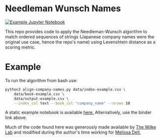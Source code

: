 
# Needleman Wunsch Names

[![Example Jupyter
Notebook](https://mybinder.org/badge_logo.svg)](https://mybinder.org/v2/gh/EdJeeOnGitHub/NeedlemanWunschNames/master?filepath=example.ipynb)

This repo provides code to apply the Needleman-Wunsch algorithm to match ordered sequences of strings (Japanese company names were the original use case, hence the repo's name) using Levenshtein distance as a scoring metric.

# Example
To run the algorithm from bash use:

```bash 
python3 align-company-names.py data/index-example.csv \
	data/book-example.csv \
	data/output-example.csv \
	--index_col text --book_col "company_name" --nrows 10
```


A static example notebook is available [here.](example.ipynb) Alternatively, use the binder link above.

Much of the code found here was generously made available by [The Wilke Lab](https://wilkelab.org/) and modified during the author's time working for [Melissa Dell.](https://scholar.harvard.edu/dell)
